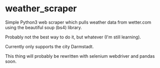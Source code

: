 # weather_scraper

Simple Python3 web scraper which pulls weather data from wetter.com
using the beautiful soup (bs4) library. 

Probably not the best way to do it,
but whatever (I'm still learning).

Currently only supports the city Darmstadt.

This thing will probably be rewritten with selenium webdriver
and pandas soon.
